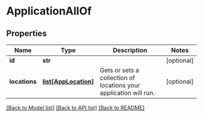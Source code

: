# ApplicationAllOf

## Properties
Name | Type | Description | Notes
------------ | ------------- | ------------- | -------------
**id** | **str** |  | [optional] 
**locations** | [**list[AppLocation]**](AppLocation.md) | Gets or sets a collection of locations your application will run. | [optional] 

[[Back to Model list]](../README.md#documentation-for-models) [[Back to API list]](../README.md#documentation-for-api-endpoints) [[Back to README]](../README.md)


